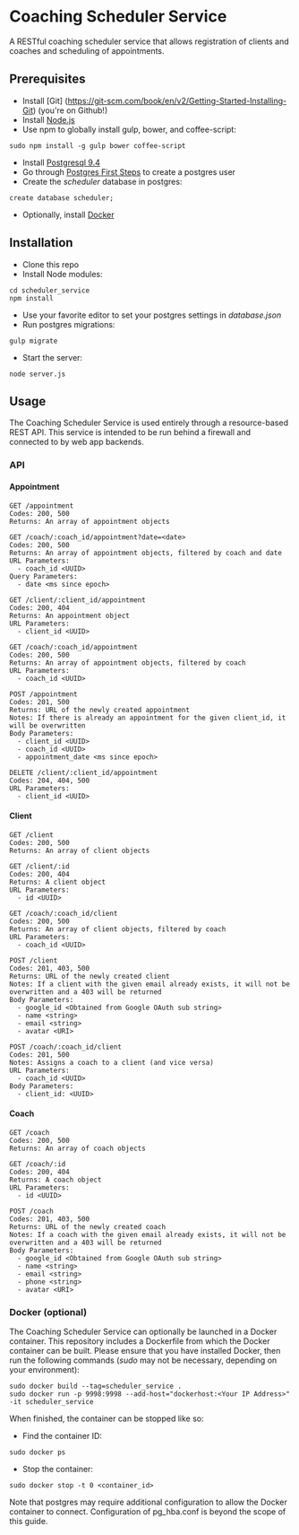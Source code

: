 # Coaching Scheduler Service

A RESTful coaching scheduler service that allows registration of clients and coaches and scheduling of appointments.

## Prerequisites
* Install [Git] (https://git-scm.com/book/en/v2/Getting-Started-Installing-Git) (you're on Github!)
* Install [Node.js](https://nodejs.org/en/download/)
* Use npm to globally install gulp, bower, and coffee-script:
```
sudo npm install -g gulp bower coffee-script
```
* Install [Postgresql 9.4](http://www.postgresql.org/download/)
* Go through [Postgres First Steps](https://wiki.postgresql.org/wiki/First_steps) to create a postgres user
* Create the *scheduler* database in postgres:
```
create database scheduler;
```
* Optionally, install [Docker](https://docs.docker.com/engine/installation/)

## Installation
* Clone this repo
* Install Node modules:
```
cd scheduler_service
npm install
```
* Use your favorite editor to set your postgres settings in *database.json*
* Run postgres migrations:
```
gulp migrate
```
* Start the server:
```
node server.js
```

## Usage
The Coaching Scheduler Service is used entirely through a resource-based REST API. This service is intended to be run behind a firewall and connected to by web app backends.

### API

#### Appointment
```
GET /appointment
Codes: 200, 500
Returns: An array of appointment objects
```
```
GET /coach/:coach_id/appointment?date=<date>
Codes: 200, 500
Returns: An array of appointment objects, filtered by coach and date
URL Parameters:
  - coach_id <UUID>
Query Parameters:
  - date <ms since epoch>
```
```
GET /client/:client_id/appointment
Codes: 200, 404
Returns: An appointment object
URL Parameters:
  - client_id <UUID>
```
```
GET /coach/:coach_id/appointment
Codes: 200, 500
Returns: An array of appointment objects, filtered by coach
URL Parameters:
  - coach_id <UUID>
```
```
POST /appointment
Codes: 201, 500
Returns: URL of the newly created appointment
Notes: If there is already an appointment for the given client_id, it will be overwritten
Body Parameters:
  - client_id <UUID>
  - coach_id <UUID>
  - appointment_date <ms since epoch>
```
```
DELETE /client/:client_id/appointment
Codes: 204, 404, 500
URL Parameters:
  - client_id <UUID>
```

#### Client
```
GET /client
Codes: 200, 500
Returns: An array of client objects
```
```
GET /client/:id
Codes: 200, 404
Returns: A client object
URL Parameters:
  - id <UUID>
```
```
GET /coach/:coach_id/client
Codes: 200, 500
Returns: An array of client objects, filtered by coach
URL Parameters:
  - coach_id <UUID>
```
```
POST /client
Codes: 201, 403, 500
Returns: URL of the newly created client
Notes: If a client with the given email already exists, it will not be overwritten and a 403 will be returned
Body Parameters:
  - google_id <Obtained from Google OAuth sub string>
  - name <string>
  - email <string>
  - avatar <URI>
```
```
POST /coach/:coach_id/client
Codes: 201, 500
Notes: Assigns a coach to a client (and vice versa)
URL Parameters:
  - coach_id <UUID>
Body Parameters:
  - client_id: <UUID>
```

#### Coach
```
GET /coach
Codes: 200, 500
Returns: An array of coach objects
```
```
GET /coach/:id
Codes: 200, 404
Returns: A coach object
URL Parameters:
  - id <UUID>
```
```
POST /coach
Codes: 201, 403, 500
Returns: URL of the newly created coach
Notes: If a coach with the given email already exists, it will not be overwritten and a 403 will be returned
Body Parameters:
  - google_id <Obtained from Google OAuth sub string>
  - name <string>
  - email <string>
  - phone <string>
  - avatar <URI>
```

### Docker (optional)
The Coaching Scheduler Service can optionally be launched in a Docker container. This repository includes a Dockerfile from which the Docker container can be built. Please ensure that you have installed Docker, then run the following commands (*sudo* may not be necessary, depending on your environment):
```
sudo docker build --tag=scheduler_service .
sudo docker run -p 9998:9998 --add-host="dockerhost:<Your IP Address>" -it scheduler_service
```
When finished, the container can be stopped like so:
* Find the container ID:
```
sudo docker ps
```
* Stop the container:
```
sudo docker stop -t 0 <container_id>
```
Note that postgres may require additional configuration to allow the Docker container to connect. Configuration of pg_hba.conf is beyond the scope of this guide.